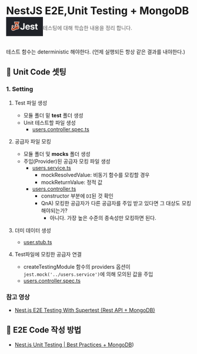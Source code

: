 # NestJS E2E,Unit Testing + MongoDB <img src="./jest.png" align=left width="100" alt="Logo" />

> 테스팅에 대해 학습한 내용을 정리 합니다.

<br/>

테스트 함수는 deterministic 해야한다. (언제 실행되든 항상 같은 결과를 내야한다.)

## 🌿 Unit Code 셋팅

### 1. Setting

1.  Test 파일 생성
    - 모듈 폴더 밑 **test** 폴더 생성
    - Unit 테스트할 파일 생성
      - [users.controller.spec.ts](./src/users/test/users.controller.spec.ts)
2.  공급자 파일 모킹
    - 모듈 폴더 및 **mocks** 폴더 생성
    - 주입(Provider)된 공급자 모킹 파일 생성
      - [users.service.ts](./src/users/__mocks__/users.service.ts)
        - mockResolvedValue: 비동기 함수를 모킹할 경우
        - mockReturnValue: 정적 값
      - [users.controller.ts](./src/users/users.controller.ts)
        - constructor 부분에 `DI`된 것 확인
        - QnA) 모킹한 공급자가 다른 공급자를 주입 받고 있다면 그 대상도 모킹해야되는가?
          - 아니다. 가장 높은 수준의 종속성만 모킹하면 된다.
3.  더미 데이터 생성

    - [user.stub.ts](./src/users/test/stubs/user.stub.ts)

4.  Test파일에 모킹한 공급자 연결
    - createTestingModule 함수의 providers 옵션이 `jest.mock('../users.service')`에 의해 모의된 값을 주입
    - [users.controller.spec.ts](./src/users/test/users.controller.spec.ts)

### 참고 영상

- [Nest.js E2E Testing With Supertest (Rest API + MongoDB)](https://www.youtube.com/watch?v=R2ndY_JhxWk&t=330s)

## 🌿 E2E Code 작성 방법

- [Nest.js Unit Testing | Best Practices + MongoDB](https://www.youtube.com/watch?v=1Vc6Xw8FMpg&t=335s))
